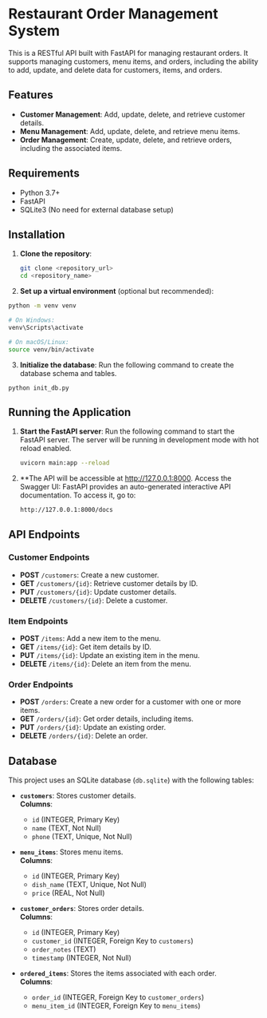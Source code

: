 # Restaurant Order Management System

This is a RESTful API built with FastAPI for managing restaurant orders. It supports managing customers, menu items, and orders, including the ability to add, update, and delete data for customers, items, and orders.

## Features

- **Customer Management**: Add, update, delete, and retrieve customer details.
- **Menu Management**: Add, update, delete, and retrieve menu items.
- **Order Management**: Create, update, delete, and retrieve orders, including the associated items.

## Requirements

- Python 3.7+
- FastAPI
- SQLite3 (No need for external database setup)

## Installation

1. **Clone the repository**:
   ```bash
   git clone <repository_url>
   cd <repository_name>
   ```
2. **Set up a virtual environment** (optional but recommended):
```bash
python -m venv venv

# On Windows:
venv\Scripts\activate

# On macOS/Linux:
source venv/bin/activate
```

3. **Initialize the database**:
Run the following command to create the database schema and tables.
```
python init_db.py
```
## **Running the Application**

1. **Start the FastAPI server**:
   Run the following command to start the FastAPI server. The server will be running in development mode with hot reload enabled.

   ```bash
   uvicorn main:app --reload
   ```
2. **The API will be accessible at http://127.0.0.1:8000.
   Access the Swagger UI: FastAPI provides an auto-generated interactive API documentation. To access it, go to:

   ```bash
   http://127.0.0.1:8000/docs
   ```

## API Endpoints

### Customer Endpoints
- **POST** `/customers`: Create a new customer.
- **GET** `/customers/{id}`: Retrieve customer details by ID.
- **PUT** `/customers/{id}`: Update customer details.
- **DELETE** `/customers/{id}`: Delete a customer.

### Item Endpoints
- **POST** `/items`: Add a new item to the menu.
- **GET** `/items/{id}`: Get item details by ID.
- **PUT** `/items/{id}`: Update an existing item in the menu.
- **DELETE** `/items/{id}`: Delete an item from the menu.

### Order Endpoints
- **POST** `/orders`: Create a new order for a customer with one or more items.
- **GET** `/orders/{id}`: Get order details, including items.
- **PUT** `/orders/{id}`: Update an existing order.
- **DELETE** `/orders/{id}`: Delete an order.

## Database

This project uses an SQLite database (`db.sqlite`) with the following tables:

- **`customers`**: Stores customer details.  
  **Columns**:  
  - `id` (INTEGER, Primary Key)  
  - `name` (TEXT, Not Null)  
  - `phone` (TEXT, Unique, Not Null)  

- **`menu_items`**: Stores menu items.  
  **Columns**:  
  - `id` (INTEGER, Primary Key)  
  - `dish_name` (TEXT, Unique, Not Null)  
  - `price` (REAL, Not Null)  

- **`customer_orders`**: Stores order details.  
  **Columns**:  
  - `id` (INTEGER, Primary Key)  
  - `customer_id` (INTEGER, Foreign Key to `customers`)  
  - `order_notes` (TEXT)  
  - `timestamp` (INTEGER, Not Null)  

- **`ordered_items`**: Stores the items associated with each order.  
  **Columns**:  
  - `order_id` (INTEGER, Foreign Key to `customer_orders`)  
  - `menu_item_id` (INTEGER, Foreign Key to `menu_items`)  



